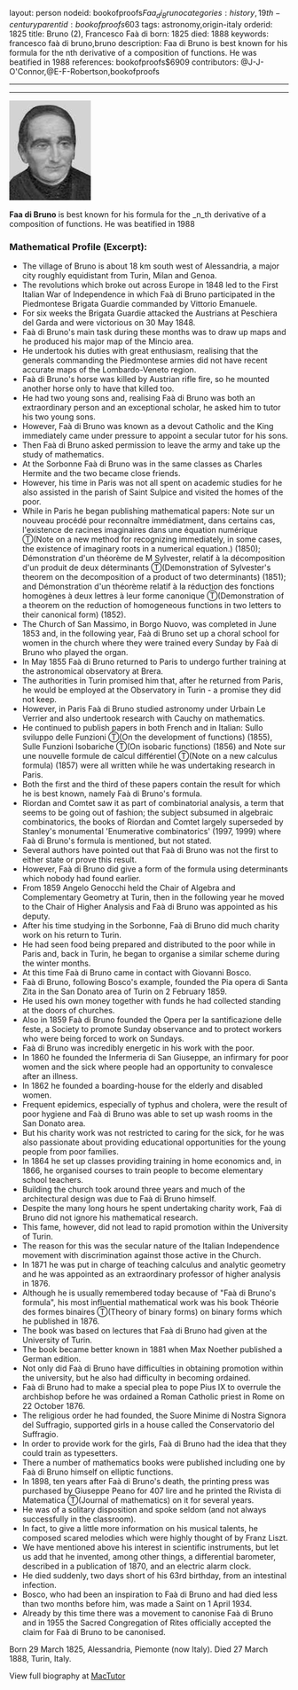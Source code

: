 layout: person
nodeid: bookofproofs$Faa_di_Bruno
categories: history,19th-century
parentid: bookofproofs$603
tags: astronomy,origin-italy
orderid: 1825
title: Bruno (2), Francesco Faà di
born: 1825
died: 1888
keywords: francesco faà di bruno,bruno
description: Faa di Bruno is best known for his formula for the nth derivative of a composition of functions. He was beatified in 1988
references: bookofproofs$6909
contributors: @J-J-O'Connor,@E-F-Robertson,bookofproofs

---



---

![Faa_di_Bruno.jpg](https://github.com/bookofproofs/bookofproofs.github.io/blob/main/_sources/_assets/images/portraits/Faa_di_Bruno.jpg?raw=true)

**Faa di Bruno** is best known for his formula for the _n_th derivative of a composition of functions. He was beatified in 1988

### Mathematical Profile (Excerpt):
* The village of Bruno is about 18 km south west of Alessandria, a major city roughly equidistant from Turin, Milan and Genoa.
* The revolutions which broke out across Europe in 1848 led to the First Italian War of Independence in which Faà di Bruno participated in the Piedmontese Brigata Guardie commanded by Vittorio Emanuele.
* For six weeks the Brigata Guardie attacked the Austrians at Peschiera del Garda and were victorious on 30 May 1848.
* Faà di Bruno's main task during these months was to draw up maps and he produced his major map of the Mincio area.
* He undertook his duties with great enthusiasm, realising that the generals commanding the Piedmontese armies did not have recent accurate maps of the Lombardo-Veneto region.
* Faà di Bruno's horse was killed by Austrian rifle fire, so he mounted another horse only to have that killed too.
* He had two young sons and, realising Faà di Bruno was both an extraordinary person and an exceptional scholar, he asked him to tutor his two young sons.
* However, Faà di Bruno was known as a devout Catholic and the King immediately came under pressure to appoint a secular tutor for his sons.
* Then Faà di Bruno asked permission to leave the army and take up the study of mathematics.
* At the Sorbonne Faà di Bruno was in the same classes as Charles Hermite and the two became close friends.
* However, his time in Paris was not all spent on academic studies for he also assisted in the parish of Saint Sulpice and visited the homes of the poor.
* While in Paris he began publishing mathematical papers: Note sur un nouveau procédé pour reconnaître immédiatment, dans certains cas, l'existence de racines imaginaires dans une équation numérique Ⓣ(Note on a new method for recognizing immediately, in some cases, the existence of imaginary roots in a numerical equation.) (1850); Démonstration d'un théorème de M Sylvester, relatif à la décomposition d'un produit de deux déterminants Ⓣ(Demonstration of Sylvester's theorem on the decomposition of a product of two determinants) (1851); and Démonstration d'un théorème relatif à la réduction des fonctions homogènes à deux lettres à leur forme canonique Ⓣ(Demonstration of a theorem on the reduction of homogeneous functions in two letters to their canonical form) (1852).
* The Church of San Massimo, in Borgo Nuovo, was completed in June 1853 and, in the following year, Faà di Bruno set up a choral school for women in the church where they were trained every Sunday by Faà di Bruno who played the organ.
* In May 1855 Faà di Bruno returned to Paris to undergo further training at the astronomical observatory at Brera.
* The authorities in Turin promised him that, after he returned from Paris, he would be employed at the Observatory in Turin - a promise they did not keep.
* However, in Paris Faà di Bruno studied astronomy under Urbain Le Verrier and also undertook research with Cauchy on mathematics.
* He continued to publish papers in both French and in Italian: Sullo sviluppo delle Funzioni Ⓣ(On the development of functions) (1855), Sulle Funzioni Isobariche Ⓣ(On isobaric functions) (1856) and Note sur une nouvelle formule de calcul différentiel Ⓣ(Note on a new calculus formula) (1857) were all written while he was undertaking research in Paris.
* Both the first and the third of these papers contain the result for which he is best known, namely Faà di Bruno's formula.
* Riordan and Comtet saw it as part of combinatorial analysis, a term that seems to be going out of fashion; the subject subsumed in algebraic combinatorics, the books of Riordan and Comtet largely superseded by Stanley's monumental 'Enumerative combinatorics' (1997, 1999) where Faà di Bruno's formula is mentioned, but not stated.
* Several authors have pointed out that Faà di Bruno was not the first to either state or prove this result.
* However, Faà di Bruno did give a form of the formula using determinants which nobody had found earlier.
* From 1859 Angelo Genocchi held the Chair of Algebra and Complementary Geometry at Turin, then in the following year he moved to the Chair of Higher Analysis and Faà di Bruno was appointed as his deputy.
* After his time studying in the Sorbonne, Faà di Bruno did much charity work on his return to Turin.
* He had seen food being prepared and distributed to the poor while in Paris and, back in Turin, he began to organise a similar scheme during the winter months.
* At this time Faà di Bruno came in contact with Giovanni Bosco.
* Faà di Bruno, following Bosco's example, founded the Pia opera di Santa Zita in the San Donato area of Turin on 2 February 1859.
* He used his own money together with funds he had collected standing at the doors of churches.
* Also in 1859 Faà di Bruno founded the Opera per la santificazione delle feste, a Society to promote Sunday observance and to protect workers who were being forced to work on Sundays.
* Faà di Bruno was incredibly energetic in his work with the poor.
* In 1860 he founded the Infermeria di San Giuseppe, an infirmary for poor women and the sick where people had an opportunity to convalesce after an illness.
* In 1862 he founded a boarding-house for the elderly and disabled women.
* Frequent epidemics, especially of typhus and cholera, were the result of poor hygiene and Faà di Bruno was able to set up wash rooms in the San Donato area.
* But his charity work was not restricted to caring for the sick, for he was also passionate about providing educational opportunities for the young people from poor families.
* In 1864 he set up classes providing training in home economics and, in 1866, he organised courses to train people to become elementary school teachers.
* Building the church took around three years and much of the architectural design was due to Faà di Bruno himself.
* Despite the many long hours he spent undertaking charity work, Faà di Bruno did not ignore his mathematical research.
* This fame, however, did not lead to rapid promotion within the University of Turin.
* The reason for this was the secular nature of the Italian Independence movement with discrimination against those active in the Church.
* In 1871 he was put in charge of teaching calculus and analytic geometry and he was appointed as an extraordinary professor of higher analysis in 1876.
* Although he is usually remembered today because of "Faà di Bruno's formula", his most influential mathematical work was his book Théorie des formes binaires Ⓣ(Theory of binary forms) on binary forms which he published in 1876.
* The book was based on lectures that Faà di Bruno had given at the University of Turin.
* The book became better known in 1881 when Max Noether published a German edition.
* Not only did Faà di Bruno have difficulties in obtaining promotion within the university, but he also had difficulty in becoming ordained.
* Faà di Bruno had to make a special plea to pope Pius IX to overrule the archbishop before he was ordained a Roman Catholic priest in Rome on 22 October 1876.
* The religious order he had founded, the Suore Minime di Nostra Signora del Suffragio, supported girls in a house called the Conservatorio del Suffragio.
* In order to provide work for the girls, Faà di Bruno had the idea that they could train as typesetters.
* There a number of mathematics books were published including one by Faà di Bruno himself on elliptic functions.
* In 1898, ten years after Faà di Bruno's death, the printing press was purchased by Giuseppe Peano for 407 lire and he printed the Rivista di Matematica Ⓣ(Journal of mathematics) on it for several years.
* He was of a solitary disposition and spoke seldom (and not always successfully in the classroom).
* In fact, to give a little more information on his musical talents, he composed scared melodies which were highly thought of by Franz Liszt.
* We have mentioned above his interest in scientific instruments, but let us add that he invented, among other things, a differential barometer, described in a publication of 1870, and an electric alarm clock.
* He died suddenly, two days short of his 63rd  birthday, from an intestinal infection.
* Bosco, who had been an inspiration to Faà di Bruno and had died less than two months before him, was made a Saint on 1 April 1934.
* Already by this time there was a movement to canonise Faà di Bruno and in 1955 the Sacred Congregation of Rites officially accepted the claim for Faà di Bruno to be canonised.

Born 29 March 1825, Alessandria, Piemonte (now Italy). Died 27 March 1888, Turin, Italy.

View full biography at [MacTutor](https://mathshistory.st-andrews.ac.uk/Biographies/Faa_di_Bruno/)
